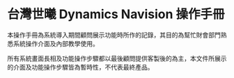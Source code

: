 台灣世曦 Dynamics Navision 操作手冊
===========

本操作手冊為系統導入期間顧問展示功能時所作的記錄，其目的為幫忙財會部門熟悉系統操作介面及內部教學使用。

所有系統畫面長相及功能操作步驟都以最後顧問提供客製後的為主，本文件所展示的介面及功能操作步驟皆為暫時性，不代表最終產品。

